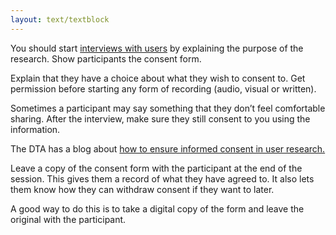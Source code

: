 ```yaml
---
layout: text/textblock
---
```


You should start [interviews with users](../interviewing-users) by explaining the purpose of the research. Show participants the consent form.

Explain that they have a choice about what they wish to consent to. Get permission before starting any form of recording (audio, visual or written).

Sometimes a participant may say something that they don’t feel comfortable sharing. After the interview, make sure they still consent to you using the information. 

The DTA has a blog about [how to ensure informed consent in user research.](https://www.dta.gov.au/blog/informed-consent-in-user-research/)

Leave a copy of the consent form with the participant at the end of the session. This gives them a record of what they have agreed to. It also lets them know how they can withdraw consent if they want to later.

A good way to do this is to take a digital copy of the form and leave the original with the participant.
